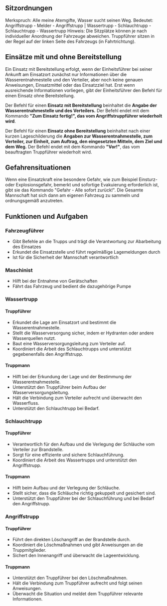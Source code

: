 ## Sitzordnungen

Merkspruch: Alle meine Atemgifte, Wasser sucht seinen Weg.
Bedeutet: Angriffstrupp - Melder - Angriffstrupp | Wassertrupp - Schlauchtrupp - Schlauchtrupp - Wassertrupp
Hinweis: Die Sitzplätze können je nach individueller Anordnung der Fahrzeuge abweichen. Truppführer sitzen in der Regel auf der linken Seite des Fahrzeugs (in Fahrtrichtung). 

## Einsätze mit und ohne Bereitstellung

Ein Einsatz mit Bereitstellung erfolgt, wenn der Einheitsführer bei seiner Ankunft am Einsatzort zunächst nur Informationen über die Wasserentnahmestelle und den Verteiler, aber noch keine genauen Anweisungen, Einsatzmittel oder das Einsatzziel hat. Erst wenn ausreichende Informationen vorliegen, gibt der Einheitsführer den Befehl für einen Einsatz ohne Bereitstellung.

Der Befehl für einen **Einsatz mit Bereitstellung** beinhaltet die **Angabe der Wasserentnahmestelle und des Verteilers.** Der Befehl endet mit dem Kommando **"Zum Einsatz fertig!", das vom Angriffstruppführer wiederholt wird**.

Der Befehl für einen **Einsatz ohne Bereitstellung** beinhaltet nach einer kurzen Lageschilderung die **Angaben zur Wasserentnahmestelle, zum Verteiler, zur Einheit, zum Auftrag, den eingesetzten Mitteln, dem Ziel und dem Weg.** Der Befehl endet mit dem Kommando **"Vor!"**, das vom beauftragten Truppführer wiederholt wird.

## Gefahrensituationen

Wenn eine Einsatzkraft eine besondere Gefahr, wie zum Beispiel Einsturz- oder Explosionsgefahr, bemerkt und sofortige Evakuierung erforderlich ist, gibt sie das Kommando "Gefahr - Alle sofort zurück!". Die Gesamte Mannschaft hat sich dann am eigenen Fahrzeug zu sammeln und ordnungsgemäß anzutreten.

## Funktionen und Aufgaben

### Fahrzeugführer

* Gibt Befehle an die Trupps und trägt die Verantwortung zur Abarbeitung des Einsatzes
* Erkundet die Einsatzstelle und führt regelmäßige Lagemeldungen durch
* Ist für die Sicherheit der Mannschaft verantwortlich 

### Maschinist

* Hilft bei der Entnahme von Gerätschaften
* Fährt das Fahrzeug und bedient die dazugehörige Pumpe

### Wassertrupp

#### Truppführer

* Erkundet die Lage am Einsatzort und bestimmt die Wasserentnahmestelle.
* Stellt die Wasserversorgung sicher, indem er Hydranten oder andere Wasserquellen nutzt.
* Baut eine Wasserversorgungsleitung zum Verteiler auf.
* Koordiniert die Arbeit des Schlauchtrupps und unterstützt gegebenenfalls den Angriffstrupp.

#### Truppmann

* Hilft bei der Erkundung der Lage und der Bestimmung der Wasserentnahmestelle.
* Unterstützt den Truppführer beim Aufbau der Wasserversorgungsleitung.
* Hält die Verbindung zum Verteiler aufrecht und überwacht den Wasserfluss.
* Unterstützt den Schlauchtrupp bei Bedarf.

### Schlauchtrupp 

#### Truppführer

* Verantwortlich für den Aufbau und die Verlegung der Schläuche vom Verteiler zur Brandstelle.
* Sorgt für eine effiziente und sichere Schlauchführung.
* Koordiniert die Arbeit des Wassertrupps und unterstützt den Angriffstrupp.

#### Truppmann

* Hilft beim Aufbau und der Verlegung der Schläuche.
* Stellt sicher, dass die Schläuche richtig gekuppelt und gesichert sind.
* Unterstützt den Truppführer bei der Schlauchführung und bei Bedarf den Angriffstrupp.

### Angriffstrupp 

#### Truppführer

* Führt den direkten Löschangriff an der Brandstelle durch.
* Koordiniert die Löschmaßnahmen und gibt Anweisungen an die Truppmitglieder.
* Sichert den Innenangriff und überwacht die Lageentwicklung.

#### Truppmann

* Unterstützt den Truppführer bei den Löschmaßnahmen.
* Hält die Verbindung zum Truppführer aufrecht und folgt seinen Anweisungen.
* Überwacht die Situation und meldet dem Truppführer relevante Informationen.
